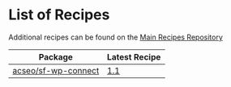 # List of Recipes

Additional recipes can be found on the [Main Recipes Repository](https://github.com/symfony/recipes/blob/flex/main/RECIPES.md)

| Package | Latest Recipe |
| --- | --- |
| [acseo/sf-wp-connect](https://packagist.org/packages/acseo/sf-wp-connect) | [1.1](acseo/sf-wp-connect/1.1) |